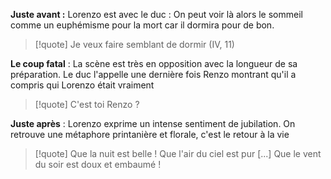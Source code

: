 **Juste avant :** Lorenzo est avec le duc : On peut voir là alors le sommeil comme un euphémisme pour la mort car il dormira pour de bon.
>[!quote] Je veux faire semblant de dormir (IV, 11)

**Le coup fatal** : La scène est très en opposition avec la longueur de sa préparation. 
Le duc l'appelle une dernière fois Renzo montrant qu'il a compris qui Lorenzo était vraiment
>[!quote] C'est toi Renzo ?

**Juste après** : Lorenzo exprime un intense sentiment de jubilation. On retrouve une métaphore printanière et florale, c'est le retour à la vie
>[!quote] Que la nuit est belle ! Que l'air du ciel est pur [...] Que le vent du soir est doux et embaumé !


